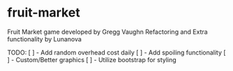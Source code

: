 # fruit-market
Fruit Market game developed by Gregg Vaughn
Refactoring and Extra functionality by Lunanova

TODO:
[ ] - Add random overhead cost daily
[ ] - Add spoiling functionality
[ ] - Custom/Better graphics
[ ] - Utilize bootstrap for styling
